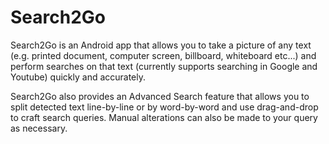 # Search2Go

Search2Go is an Android app that allows you to take a picture of any text (e.g. printed document, computer screen, billboard, 
whiteboard etc...) and perform searches on that text (currently supports searching in Google and Youtube) quickly and accurately.

Search2Go also provides an Advanced Search feature that allows you to split detected text line-by-line or by word-by-word and use 
drag-and-drop to craft search queries. Manual alterations can also be made to your query as necessary.
